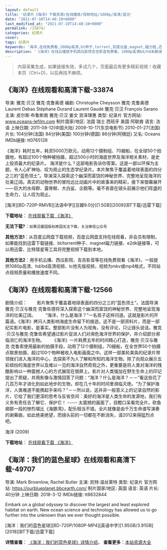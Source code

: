```yaml
---
layout: default
title: '纪录片《海洋》下载资源/在线播放/视频地址/1080p/高清/蓝光'
date: "2021-07-10T14:40:10+0800"
last_modified_at: "2021-07-10T14:40:10+0800"
permalink: /33874/
categories: 纪录片
cover:
tags: 纪录片
keywords: '海洋,在线免费看,1080p高清,bt种子,torrent,百度云盘,magnet,磁力链,迅雷下载资源'
description: '《海洋》在线云播放手机西瓜影院吉吉影音免费看，1080p高清bd/hd未删减完整版和tc抢先枪版，mkv/mp4格式，附带bt/torrent种子、magnet/磁力链、百度云盘、网盘资源迅雷下载链接'
---
```


>内容采集生成，如果链接失效，多试几个，页面最后有更多精彩视频！收藏本页（Ctrl+D)，以后再找不麻烦。


## 《海洋》在线观看和高清下载-33874

导演: 雅克·贝汉 雅克·克鲁奥德 编剧: Christophe Cheysson 雅克·克鲁奥德 Laurent Debas Stéphane Durand Laurent Gaudé 雅克·贝汉 François Sarano 主演: 皮尔斯·布鲁斯南 雅克·贝汉 姜文 宫泽理惠 类型: 纪录片 官方网站: www.oceans-lefilm.com 制片国家/地区: 法国 瑞士 西班牙 美国 阿联酋 语言: 法语 上映日期: 2011-08-12(中国大陆) 2009-10-17(东京电影节) 2010-01-27(法国) 片长: 104分钟(法国) 84分钟(美国) 100分钟(德国) 86分钟(阿根廷) 又名: Oceans IMDb链接: tt0765128

《海洋》耗时五年，耗资5000万欧元，动用12个摄制组、70艘船，在全球50个拍摄地，有超过100个物种被拍摄，超过500小时的海底世界及海洋相关素材，是史上投资最大的纪录片。 海洋是什么？这部电影告诉你答案。这是一部以环保为主题，令人心旷神怡、叹为观止的生态学纪录片。本片聚焦于覆盖着地球表面的四分之三的“蓝色领土”。导演深入探索这个幽深而富饶的神秘世界、完整地呈现海洋的壮美辽阔。真实的动物世界的冒险远比动画片中的故事来的精彩，接下来银幕展开——巨大的水母群、露脊鲸、大白鲨、企鹅等。毫不吝啬在镜头前展示他们旺盛的生命力，让人叹为观止。


[海洋][BD-720P-RMVB][法语中字][豆瓣9.0分][1.5GB][2009][BT下载/迅雷下载]

**下载地址**： [在线观看下载 《海洋》](https://www.btdx8.com/torrent/oceans_2009.html) 


**无法下载?**：`如果迅雷因版权原因无法下载，关注微信公众号 `

**其他方法1**：从百度云网盘下载视频，百度云网盘支持在线观看，非会员有限制，如果能找到迅雷下载链接、bt/torrent种子、magnet磁力链接、e2dk链接等，可以用迅雷、比特彗星等工具将完整视频下载到本地。

**其他方法2**：用手机云播、西瓜影院、吉吉影音等在线免费观看《海洋》，一般提供1080p高清、hd/bd高清视频、tc抢先版视频，视频为mkv或mp4格式，不同站点视频质量和播放速度不同。


## 《海洋》在线观看和高清下载-12566

剧情介绍： 　　影片聚焦于覆盖着地球表面的四分之三的“蓝色领土”。法国导演雅克·贝汉与雅克·克鲁佐德将深入探索这个幽深而富饶的神秘世界、完整地呈现海洋的壮美辽阔。 　　“海洋，什么是海洋？”一名孩子这样问道。这就是影片的开篇语。《海洋》拷问人类影响海底生命留下的痕迹。这不是一部资料片，而是一部纪实影片电影，是事实。整部影片没有人为视角，没有评论，只让镜头说话。雅克·贝汉与雅克·克鲁佐希望通过影片促进人们对濒危海洋世界的保护，并介绍部分濒临消亡的海洋生物。 　　《海洋》一片耗费五年的时间精心打造，雅克·贝汉与雅克·克鲁索使用最新的拍摄手段，动用了12个摄制组，70艘船，在全世界50个拍摄点取景拍摄，超过100个物种被收入电影画面之中。这样一部美轮美奂的纪录片带领我们进入海洋的中心，去探索不为人了解和所知的海洋生物。除了向观众展示五彩缤纷的海底世界以及难以一见的海洋自然奇观之外，更重要是将人类对海洋的残酷影响以一种震撼人心的方式展现在银屏上。影片对人类强加在野生生命上的印记提出了质疑，并用影像与激情回答了问题：“海洋？什么是海洋？－－”看这些花了几百万年才进化到如此地步的生物，却在几十年的时间里濒临灭绝。“为了保护海洋，人类难道不能携起手来吗？”－－所以说，这并非一般意义上的记录自然的影片，它给了我们更深的思考与反省空间：美好的海洋是人类生命的发源地，我们有义务有责任去了解它、保护它！ ----- 太震撼的画面了，目瞪口呆看完全片。砍鱼翅那一段的惨烈堪比《海豚湾》，配乐相当不错。全片就像是由千万生命谱写演奏的谢幕曲，如此绝美绝望，而镜头前的一切都在不断消失，请2012来得猛烈点吧。


海洋 (2009)

**下载地址**： [在线观看下载 《海洋》](https://www.btbtdy.me/btdy/dy6789.html) 


## 《海洋：我们的蓝色星球》在线观看和高清下载-49707

导演: Mark Brownlow, Rachel Butler 主演: 凯特·温丝莱特 类型: 纪录片 官方网站: https://ourblueplanet.bbcearth.com/ 制片国家/地区: 英国 语言: 英语 片长: 40分钟 上映日期: 2018-3-12 IMDb链接: tt8632844

Embark on a global odyssey to discover the largest and least explored habitat on earth. New ocean science and technology has allowed us to go further into the unknown than we ever thought possible.


[海洋：我们的蓝色星球][BD-720P/1080P-MP4][英语中字][1.95GB/3.91GB][2018][BT下载/迅雷下载]

**详情查看**： [《海洋：我们的蓝色星球》详情介绍](/movie/49707/)， **查看更多**：[本站资源大全](/movie/t/all/)

